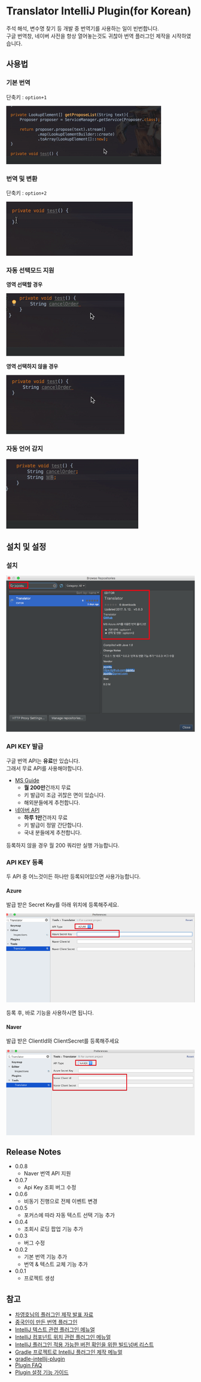 # Translator IntelliJ Plugin(for Korean)

주석 해석, 변수명 찾기 등 개발 중 번역기를 사용하는 일이 빈번합니다.  
구글 번역창, 네이버 사전을 항상 열어놓는것도 귀찮아 번역 플러그인 제작을 시작하였습니다.

## 사용법

### 기본 번역

단축키 : ```option+1```

![예제1](./images/번역.gif)

### 번역 및 변환

단축키 : ```option+2```

![에제2](./images/변경.gif)

### 자동 선택모드 지원

**영역 선택할 경우**

![영역선택](./images/영역지정.gif)

**영역 선택하지 않을 경우**

![영역자동](./images/영역자동.gif)


### 자동 언어 감지

![언어감지](./images/언어감지.gif)


## 설치 및 설정

### 설치

![설치](./images/설치.png)

### API KEY 발급

구글 번역 API는 **유료**만 있습니다.  
그래서 무료 API를 사용해야합니다.

* [MS Guide](http://docs.microsofttranslator.com/text-translate.html)
  * **월 200만**건까지 무료
  * 키 발급이 조금 귀찮은 면이 있습니다.
  * 해외분들에게 추천합니다.
* [네아버 API](http://blog.naver.com/PostView.nhn?blogId=killkimno&logNo=220647426967)
  * **하루 1만**건까지 무료
  * 키 발급이 정말 간단합니다.
  * 국내 분들에게 추천합니다.

등록하지 않을 경우 월 200 쿼리만 실행 가능합니다.

### API KEY 등록

두 API 중 어느것이든 하나만 등록되어있으면 사용가능합니다.

#### Azure  
발급 받은 Secret Key를 아래 위치에 등록해주세요.

![azure 설정](./images/azure설정.png)

등록 후, 바로 기능을 사용하시면 됩니다.

#### Naver  
발급 받은 ClientId와 ClientSecret를 등록해주세요

![naver 설정](./images/naver설정.png)

## Release Notes

* 0.0.8
  * Naver 번역 API 지원
* 0.0.7
  * Api Key 조회 버그 수정
* 0.0.6
  * 비동기 진행으로 전체 이벤트 변경
* 0.0.5
  * 포커스에 따라 자동 텍스트 선택 기능 추가
* 0.0.4
  * 조회시 로딩 팝업 기능 추가
* 0.0.3
  * 버그 수정
* 0.0.2
  * 기본 번역 기능 추가
  * 번역 & 텍스트 교체 기능 추가
* 0.0.1
  * 프로젝트 생성

## 참고

* [차영호님의 플러그인 제작 발표 자료](https://news.realm.io/kr/news/android-studio-plugin-development/)
* [중국인이 만든 번역 플러그인](https://github.com/YiiGuxing/TranslationPlugin)
* [IntelliJ 텍스트 관련 플러그인 메뉴얼](http://www.jetbrains.org/intellij/sdk/docs/tutorials/editor_basics/working_with_text.html)
* [IntelliJ 컴포넌트 위치 관련 플러그인 메뉴얼](http://www.jetbrains.org/intellij/sdk/docs/tutorials/editor_basics/coordinates_system.html)
* [IntelliJ 플러그인 적용 가능한 버전 확인을 위한 빌드넘버 리스트](https://www.jetbrains.com/intellij-repository/releases)
* [Gradle 프로젝트로 IntelliJ 플러그인 제작 메뉴얼](http://www.jetbrains.org/intellij/sdk/docs/tutorials/build_system/prerequisites.html)
* [gradle-intellij-plugin](https://github.com/JetBrains/gradle-intellij-plugin)
* [Plugin FAQ](http://www.jetbrains.org/intellij/sdk/docs/faq.html)
* [Plugin 설정 기능 가이드](http://corochann.com/intellij-plugin-development-introduction-applicationconfigurable-projectconfigurable-873.html)